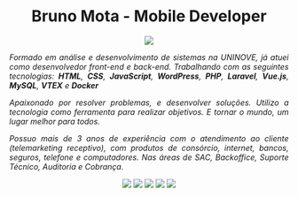 <h1 align="center">Bruno Mota - Mobile Developer</h1>

<p align="center">
    <a href="https://www.linkedin.com/in/bmotadev/"><img src="https://img.shields.io/badge/LinkedIn-blue?style=plastic&logo=linkedin"></a>
</p>

<p align="justify"><em>Formado em análise e desenvolvimento de sistemas na UNINOVE, já atuei como desenvolvedor front-end e back-end. Trabalhando com as seguintes tecnologias: <b>HTML</b>, <b>CSS</b>, <b>JavaScript</b>, <b>WordPress</b>, <b>PHP</b>, <b>Laravel</b>, <b>Vue.js</b>, <b>MySQL</b>, <b>VTEX</b> e <b>Docker</b></em></p>

<p align="justify"><em>Apaixonado por resolver problemas, e desenvolver soluções. Utilizo a tecnologia como ferramenta para realizar objetivos. E tornar o mundo, um lugar melhor para todos.</em></p>

<p align="justify"><i>Possuo mais de 3 anos de experiência com o atendimento ao cliente (telemarketing receptivo), com produtos de consórcio, internet, bancos, seguros, telefone e computadores. Nas áreas de SAC, Backoffice, Suporte Técnico, Auditoria e Cobrança.</i></p>

<p align="center"><img src="https://img.shields.io/badge/Dart-0175C2?style=plastic&logo=dart&logoColor=white"> <img src="https://img.shields.io/badge/Flutter-02569B?style=plastic&logo=flutter&logoColor=white"> <img src=https://img.shields.io/badge/Linux-FCC624?style=plastic&logo=linux&logoColor=black> <img src="https://img.shields.io/badge/Android-3DDC84?style=plastic&logo=android&logoColor=white"> <img src="https://img.shields.io/badge/iOS-000000?style=plastic&logo=ios&logoColor=white"></p>
